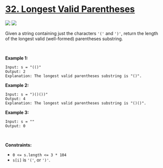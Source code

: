 # [32. Longest Valid Parentheses](https://leetcode.com/problems/longest-valid-parentheses/description/)

![](https://img.shields.io/badge/Difficulty-Hard-red.svg)
![](https://img.shields.io/badge/Beats-99.63-green.svg)


Given a string containing just the characters `'('` and `')'`, return the length of the longest valid (well-formed) parentheses
substring.

<br>

**Example 1:**

    Input: s = "(()"
    Output: 2
    Explanation: The longest valid parentheses substring is "()".

**Example 2:**

    Input: s = ")()())"
    Output: 4
    Explanation: The longest valid parentheses substring is "()()".

**Example 3:**

    Input: s = ""
    Output: 0

<br>

**Constraints:**
- `0 <= s.length <= 3 * 104`
- `s[i]` is `'('`, or `')'`.